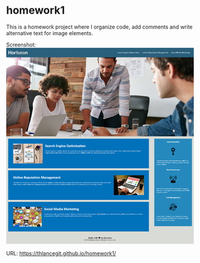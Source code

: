# homework1
This is a homework project where I organize code, add comments and write alternative text for image elements. 

Screenshot:![Screenshot](./docs/images/Screenshot.jpg)

URL: https://thlancegit.github.io/homework1/
